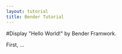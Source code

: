 ```yaml
---
layout: tutorial
title: Bender Tutorial
---
```

#Display "Hello World!" by Bender Framwork.

First, ...

